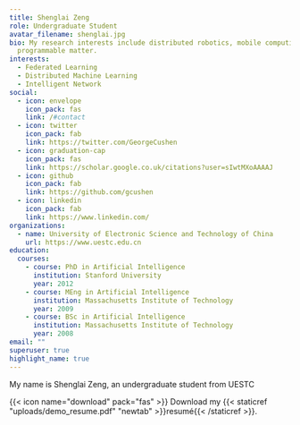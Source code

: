 ```yaml
---
title: Shenglai Zeng
role: Undergraduate Student
avatar_filename: shenglai.jpg
bio: My research interests include distributed robotics, mobile computing and
  programmable matter.
interests:
  - Federated Learning
  - Distributed Machine Learning
  - Intelligent Network
social:
  - icon: envelope
    icon_pack: fas
    link: /#contact
  - icon: twitter
    icon_pack: fab
    link: https://twitter.com/GeorgeCushen
  - icon: graduation-cap
    icon_pack: fas
    link: https://scholar.google.co.uk/citations?user=sIwtMXoAAAAJ
  - icon: github
    icon_pack: fab
    link: https://github.com/gcushen
  - icon: linkedin
    icon_pack: fab
    link: https://www.linkedin.com/
organizations:
  - name: University of Electronic Science and Technology of China
    url: https://www.uestc.edu.cn
education:
  courses:
    - course: PhD in Artificial Intelligence
      institution: Stanford University
      year: 2012
    - course: MEng in Artificial Intelligence
      institution: Massachusetts Institute of Technology
      year: 2009
    - course: BSc in Artificial Intelligence
      institution: Massachusetts Institute of Technology
      year: 2008
email: ""
superuser: true
highlight_name: true
---
```

My name is Shenglai Zeng, an undergraduate student from UESTC

{{< icon name="download" pack="fas" >}} Download my {{< staticref "uploads/demo_resume.pdf" "newtab" >}}resumé{{< /staticref >}}.